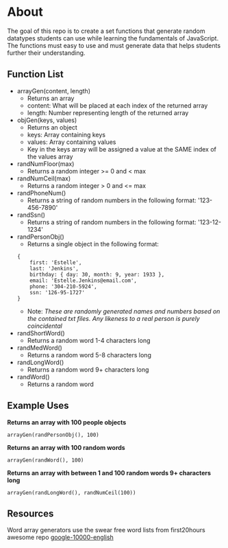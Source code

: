 # About
The goal of this repo is to create a set functions that generate random datatypes students can use while learning the fundamentals of JavaScript. The functions must easy to use and must generate data that helps students further their understanding.

## Function List
- arrayGen(content, length)
    - Returns an array
    - content: What will be placed at each index of the returned array
    - length: Number representing length of the returned array
- objGen(keys, values)
    - Returns an object
    - keys: Array containing keys
    - values: Array containing values
    - Key in the keys array will be assigned a value at the SAME index of the values array
- randNumFloor(max)
    - Returns a random integer >= 0 and < max
- randNumCeil(max)
    - Returns a random integer > 0 and <= max
- randPhoneNum()
    - Returns a string of random numbers in the following format:
    '123-456-7890'
- randSsn()
    - Returns a string of random numbers in the following format:
    '123-12-1234'
- randPersonObj()
    - Returns a single object in the following format:
    ```
    {
        first: 'Estelle',
        last: 'Jenkins',
        birthday: { day: 30, month: 9, year: 1933 },
        email: 'Estelle.Jenkins@email.com',
        phone: '304-210-5924',
        ssn: '126-95-1727'
    }
    ```
    - Note: *These are randomly generated names and numbers based on the contained txt files. Any likeness to a real person is purely coincidental*
- randShortWord()
    - Returns a random word 1-4 characters long
- randMedWord()
    - Returns a random word 5-8 characters long
- randLongWord()
    - Returns a random word 9+ characters long
- randWord()
    - Returns a random word

## Example Uses
**Returns an array with 100 people objects**
```JS
arrayGen(randPersonObj(), 100)
```

**Returns an array with 100 random words**
```JS
arrayGen(randWord(), 100)
```

**Returns an array with between 1 and 100 random words 9+ characters long**
```JS
arrayGen(randLongWord(), randNumCeil(100))
```

## Resources
Word array generators use the swear free word lists from first20hours awesome repo
[google-10000-english](https://github.com/first20hours/google-10000-english)